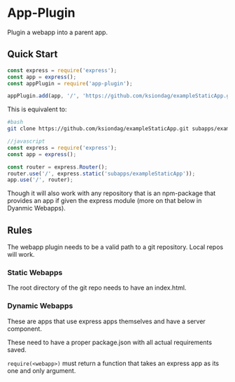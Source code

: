 # App-Plugin

Plugin a webapp into a parent app.

## Quick Start

```javascript
const express = require('express');
const app = express();
const appPlugin = require('app-plugin');

appPlugin.add(app, '/', 'https://github.com/ksiondag/exampleStaticApp.git');
```

This is equivalent to:

```bash
#bash
git clone https://github.com/ksiondag/exampleStaticApp.git subapps/exampleStaticApp
```

```javascript
//javascript
const express = require('express');
const app = express();

const router = express.Router();
router.use('/', express.static('subapps/exampleStaticApp'));
app.use('/', router);
```

Though it will also work with any repository that is an npm-package that
provides an app if given the express module (more on that below in Dyanmic
Webapps).

## Rules

The webapp plugin needs to be a valid path to a git repository. Local repos
will work.

### Static Webapps

The root directory of the git repo needs to have an index.html.

### Dynamic Webapps

These are apps that use express apps themselves and have a server component.

These need to have a proper package.json with all actual requirements saved.

`require(<webapp>)` must return a function that takes an express app as its one
and only argument.


